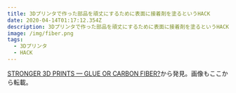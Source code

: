 ```yaml
---
title: 3Dプリンタで作った部品を頑丈にするために表面に接着剤を塗るというHACK
date: 2020-04-14T01:17:12.354Z
description: 3Dプリンタで作った部品を頑丈にするために表面に接着剤を塗るというHACKを紹介します。
image: /img/fiber.png
tags:
  - 3Dプリンタ
  - HACK
---
```

[STRONGER 3D PRINTS — GLUE OR CARBON FIBER?](https://hackaday.com/2019/12/28/stronger-3d-prints-glue-or-carbon-fiber/)から発見。画像もここから転載。
